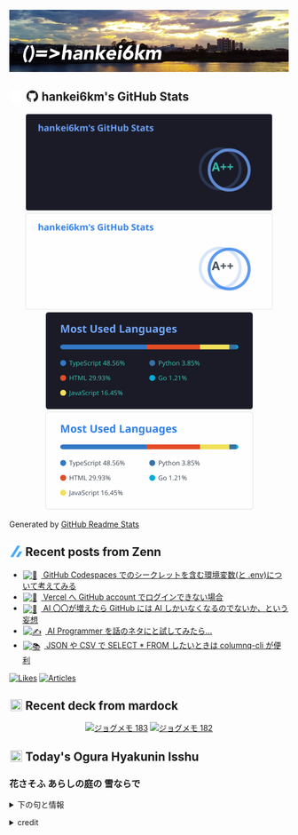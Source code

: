 <p align="center">

![()=>hankei6km](assets/images/header1.jpg)

</p>

<h2>
<img width="24" height="24" style="height:1em;width:1em;margin:0 0.05em 0 0.1em;vertical-align:-0.1em;"
 src="assets/images/github-dark.svg#gh-dark-mode-only" />
<img width="24" height="24" style="height:1em;width:1em;margin:0 0.05em 0 0.1em;vertical-align:-0.1em;"
 src="assets/images/github-light.svg#gh-light-mode-only" />
hankei6km's GitHub Stats
</h2>

<p align="center">

<img width="446" alt="hankei6km's GitHub stats" src="assets/images/stats-dark.svg#gh-dark-mode-only">
<img width="446" alt="hankei6km's GitHub stats" src="assets/images/stats-light.svg#gh-light-mode-only">
<img width="375" alt="Top Langs" src="assets/images/top-langs-dark.svg#gh-dark-mode-only">
<img width="375" alt="Top Langs" src="assets/images/top-langs-light.svg#gh-light-mode-only">

</p>

Generated by [GitHub Readme Stats](https://github.com/anuraghazra/github-readme-stats)

<h2>
<img width="24" height="24" style="width:1em; height:1em; margin: 0 .05em 0 .1em; vertical-align: -0.1em;" src="assets/images/zenn.svg">
Recent posts from Zenn
</h2>

<ul><li><a href="https://zenn.dev/hankei6km/articles/env-in-github-codespaces"><img style="width:1.1em; height:1.1em; margin: 0 .5em 0 .1em; vertical-align: -0.1em;" width="18" height="18" alt="🙊" src="https://twemoji.maxcdn.com/v/13.1.0/72x72/1f64a.png"> GitHub Codespaces でのシークレットを含む環境変数(と .env)について考えてみる</a></li><li><a href="https://zenn.dev/hankei6km/articles/regain-to-link-vercel-account-with-github-account"><img style="width:1.1em; height:1.1em; margin: 0 .5em 0 .1em; vertical-align: -0.1em;" width="18" height="18" alt="🔗" src="https://twemoji.maxcdn.com/v/13.1.0/72x72/1f517.png"> Vercel へ GitHub account でログインできない場合</a></li><li><a href="https://zenn.dev/hankei6km/articles/ai-honyarara"><img style="width:1.1em; height:1.1em; margin: 0 .5em 0 .1em; vertical-align: -0.1em;" width="18" height="18" alt="🗿" src="https://twemoji.maxcdn.com/v/13.1.0/72x72/1f5ff.png"> AI 〇〇が増えたら GitHub には AI しかいなくなるのでないか、という妄想</a></li><li><a href="https://zenn.dev/hankei6km/articles/try-ai-programmer"><img style="width:1.1em; height:1.1em; margin: 0 .5em 0 .1em; vertical-align: -0.1em;" width="18" height="18" alt="✍️" src="https://twemoji.maxcdn.com/v/13.1.0/72x72/270d.png"> AI Programmer を話のネタにと試してみたら…</a></li><li><a href="https://zenn.dev/hankei6km/articles/select-from-json-csv-by-using-columnq-cli"><img style="width:1.1em; height:1.1em; margin: 0 .5em 0 .1em; vertical-align: -0.1em;" width="18" height="18" alt="📚" src="https://twemoji.maxcdn.com/v/13.1.0/72x72/1f4da.png"> JSON や CSV で SELECT * FROM したいときは columnq-cli が便利</a></li></ul>

[![Likes](https://badgen.org/img/zenn/hankei6km/likes?style=flat)](https://zenn.dev/hankei6km)
[![Articles](https://badgen.org/img/zenn/hankei6km/articles?style=flat)](https://zenn.dev/hankei6km)

<h2>
<img width="24" height="24" style="width:1em; height:1em; margin: 0 .05em 0 .1em; vertical-align: -0.1em;" src="https://twemoji.maxcdn.com/v/13.1.0/72x72/1f5bc.png">
Recent deck from mardock
</h2>

<p align="center">
<a href="https://hankei6km.github.io/mardock/deck/2022-10-in-outdoor-183"><img alt="ジョグメモ 183" src="https://hankei6km.github.io/mardock/assets/deck/2022-10-in-outdoor-183/2022-10-in-outdoor-183.png" width="270" height="152"></a>
<a href="https://hankei6km.github.io/mardock/deck/2022-10-in-outdoor-182"><img alt="ジョグメモ 182" src="https://hankei6km.github.io/mardock/assets/deck/2022-10-in-outdoor-182/2022-10-in-outdoor-182.png" width="270" height="152"></a>

</p>

<h2>
<img width="24" height="24" style="width:1em; height:1em; margin: 0 .05em 0 .1em; vertical-align: -0.1em;" src="https://twemoji.maxcdn.com/v/13.1.0/72x72/1f38e.png">
Today's Ogura Hyakunin Isshu
</h2>

<h3>花さそふ あらしの庭の 雪ならで</h3>
<p><details><summary>下の句と情報</summary><p>ふりゆくものは 我が身なりけり</p><p>(はなさそふ あらしのにはの ゆきならで　ふりゆくものは わがみなりけり)</p><ul><li>歌人 - <a href="http://linkdata.org/resource/rdf1s6833i#kajin_096">http://linkdata.org/resource/rdf1s6833i#kajin_096</a></li><li>読札 - <a href="https://commons.wikimedia.org/wiki/File:Hyakuninisshu_096.jpg">https://commons.wikimedia.org/wiki/File:Hyakuninisshu_096.jpg</a></li><li>異なる記録形式 - <a href="http://linkdata.org/resource/rdf1s8931i#audio_nhk_096">http://linkdata.org/resource/rdf1s8931i#audio_nhk_096</a></li></ul></details></p>

<details>
<summary>credit</summary>

- Title: 小倉百人一首かるたデータ
- Author: [Nanako Takahashi](http://linkdata.org/user/tnanako)
- Source: http://linkdata.org/work/rdf1s6834i
- License: http://creativecommons.org/licenses/by/3.0/deed.ja

</details>


